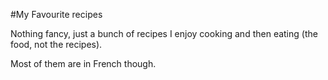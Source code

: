 #My Favourite recipes

Nothing fancy, just a bunch of recipes I enjoy cooking and then eating (the
food, not the recipes).

Most of them are in French though.
